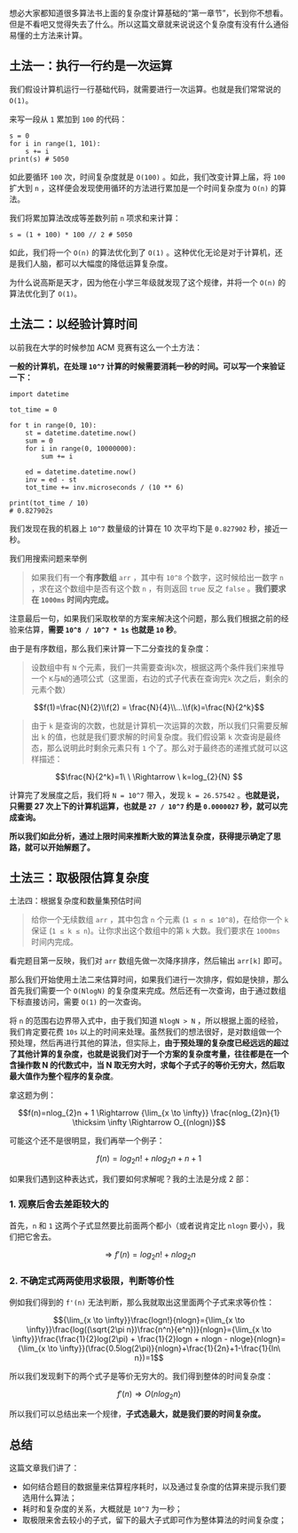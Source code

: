
想必大家都知道很多算法书上面的复杂度计算基础的“第一章节”，长到你不想看。但是不看吧又觉得失去了什么。所以这篇文章就来说说这个复杂度有没有什么通俗易懂的土方法来计算。

## 土法一：执行一行约是一次运算

我们假设计算机运行一行基础代码，就需要进行一次运算。也就是我们常常说的 `O(1)`。

来写一段从 `1` 累加到 `100` 的代码：

    s = 0
    for i in range(1, 101):
        s += i
    print(s) # 5050

 如此要循环 `100` 次，时间复杂度就是 `O(100)` 。如此，我们改变计算上届，将 `100` 扩大到 `n` ，这样便会发现使用循环的方法进行累加是一个时间复杂度为 `O(n)` 的算法。

我们将累加算法改成等差数列前 `n` 项求和来计算：

    s = (1 + 100) * 100 // 2 # 5050

如此，我们将一个 `O(n)` 的算法优化到了 `O(1)` 。这种优化无论是对于计算机，还是我们人脑，都可以大幅度的降低运算复杂度。

为什么说高斯是天才，因为他在小学三年级就发现了这个规律，并将一个 `O(n)` 的算法优化到了 `O(1)`。

## 土法二：以经验计算时间

以前我在大学的时候参加 ACM 竞赛有这么一个土方法：

**一般的计算机，在处理 `10^7` 计算的时候需要消耗一秒的时间。可以写一个来验证一下：**

    import datetime
    
    tot_time = 0
    
    for t in range(0, 10):
        st = datetime.datetime.now()
        sum = 0
        for i in range(0, 10000000):
            sum += i
    
        ed = datetime.datetime.now()
        inv = ed - st
        tot_time += inv.microseconds / (10 ** 6)
    
    print(tot_time / 10) 
    # 0.827902s

我们发现在我的机器上 `10^7` 数量级的计算在 10 次平均下是 `0.827902` 秒，接近一秒。

我们用搜索问题来举例

> 如果我们有一个**有序数组** `arr` ，其中有 `10^8` 个数字，这时候给出一数字 `n` ，求在这个数组中是否有这个数 `n` ，有则返回 `true` 反之 `false` 。**我们要求在 `1000ms` 时间内完成。**

注意最后一句，如果我们采取枚举的方案来解决这个问题，那么我们根据之前的经验来估算，**需要 `10^8 / 10^7 * 1s` 也就是 `10` 秒**。

由于是有序数组，那么我们来计算一下二分查找的复杂度：

> 设数组中有 `N` 个元素，我们一共需要查询`k`次，根据这两个条件我们来推导一个 `K`与`N`的通项公式（这里面，右边的式子代表在查询完`k` 次之后，剩余的元素个数）

$$f(1)=\frac{N}{2}\\f(2) = \frac{N}{4}\\...\\f(k)=\frac{N}{2^k}$$

> 由于 `k` 是查询的次数，也就是计算机一次运算的次数，所以我们只需要反解出 `k` 的值，也就是我们要求解的时间复杂度。我们假设第 `k` 次查询是最终态，那么说明此时剩余元素只有 `1` 个了。那么对于最终态的递推式就可以这样描述：

$$\frac{N}{2^k}=1\ \ \Rightarrow \ k=log_{2}{N} $$

计算完了发展度之后，我们将 `N = 10^7` 带入，发现 `k = 26.57542` 。**也就是说，只需要 27 次上下的计算机运算，也就是 `27 / 10^7` 约是 `0.0000027` 秒，就可以完成查询。**

**所以我们如此分析，通过上限时间来推断大致的算法复杂度，获得提示确定了思路，就可以开始解题了。**

## 土法三：取极限估算复杂度

土法四：根据复杂度和数量集预估时间

> 给你一个无续数组 `arr` ，其中包含 `n` 个元素 (`1 ≤ n ≤ 10^8`)，在给你一个 `k` 保证 (`1 ≤ k ≤ n`)。让你求出这个数组中的第 `k` 大数。我们要求在 `1000ms` 时间内完成。

看完题目第一反映，我们对 `arr` 数组先做一次降序排序，然后输出 `arr[k]` 即可。

那么我们开始使用土法二来估算时间，如果我们进行一次排序，假如是快排，那么首先我们需要一个 `O(NlogN)` 的复杂度来完成。然后还有一次查询，由于通过数组下标直接访问，需要 `O(1)` 的一次查询。

将 `n` 的范围右边界带入式中，由于我们知道 `NlogN > N` ，所以根据上面的经验，我们肯定要花费 `10s` 以上的时间来处理。虽然我们的想法很好，是对数组做一个预处理，然后再进行其他的算法，但实际上，**由于预处理的复杂度已经远远的超过了其他计算的复杂度，也就是说我们对于一个方案的复杂度考量，往往都是在一个含操作数 N 的代数式中，当 N 取无穷大时，求每个子式子的等价无穷大，然后取最大值作为整个程序的复杂度**。

拿这题为例：

$$f(n)=nlog_{2}n + 1 \Rightarrow {\lim_{x \to \infty}} \frac{nlog_{2}n}{1} \thicksim \infty   \Rightarrow O_{(nlogn)}$$

可能这个还不是很明显，我们再举一个例子：

$$f(n)=log_{2}n!+nlog_{2}n+n+1$$

如果我们遇到这种表达式，我们要如何求解呢？我的土法是分成 2 部：

### 1. 观察后舍去差距较大的

首先，`n` 和 `1` 这两个子式显然要比前面两个都小（或者说肯定比 `nlogn` 要小），我们把它舍去。

$$\Rightarrow f'(n)=log_2n! + nlog_{2}n$$

### 2. 不确定式两两使用求极限，判断等价性

例如我们得到的 `f'(n)` 无法判断，那么我就取出这里面两个子式来求等价性：

$${\lim_{x \to \infty}}\frac{logn!}{nlogn}={\lim_{x \to \infty}}\frac{log((\sqrt{2\pi n})\frac{n^n}{e^n})}{nlogn}={\lim_{x \to \infty}}\frac{\frac{1}{2}log(2\pi) + \frac{1}{2}logn + nlogn - nloge}{nlogn}={\lim_{x \to \infty}}(\frac{0.5log(2\pi)}{nlogn}+\frac{1}{2n}+1-\frac{1}{ln\ n})=1$$

所以我们发现剩下的两个式子是等价无穷大的。我们得到整体的时间复杂度：

$$f'(n) \Rightarrow O(nlog_2n)$$

所以我们可以总结出来一个规律，**子式选最大，就是我们要的时间复杂度。**

## 总结

这篇文章我们讲了：

- 如何结合题目的数据量来估算程序耗时，以及通过复杂度的估算来提示我们要选用什么算法；
- 耗时和复杂度的关系，大概就是 `10^7` 为一秒；
- 取极限来舍去较小的子式，留下的最大子式即可作为整体算法的时间复杂度；